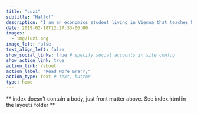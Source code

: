 ```yaml
---
title: "Luzi"
subtitle: "Hallo!"
description: "I am an economics student living in Vienna that teaches herself how to use R. On the [blog](/blog), I mainly write about various data visualization projects. If you want to learn more about R and don't know where to start, take a look at the [Resources](/resources) tab."
date: 2019-02-18T12:27:33-06:00
images:
  - img/luzi.png
image_left: false
text_align_left: false
show_social_links: true # specify social accounts in site config
show_action_link: true
action_link: /about
action_label: "Read More &rarr;"
action_type: text # text, button
type: home
---
```


** index doesn't contain a body, just front matter above.
See index.html in the layouts folder **
